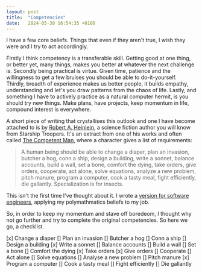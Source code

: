 ```yaml
---
layout: post
title:  "Competencies"
date:   2024-05-30 16:54:35 +0100
---
```

I have a few core beliefs. Things that even if they aren't true, I wish they were and I try to act accordingly. 

Firstly I think competency is a transferable skill. Getting good at one thing, or better yet, many things, makes you better at whatever the next challenge is. Secondly being practical is virtue. Given time, patience and the willingness to get a few bruises you should be able to do-it-yourself. Thirdly, breadth of experience makes us better people, it builds empathy, understanding and let's you draw patterns from the chaos of life. Lastly, and something I have to actively practice as a natural computer hermit, is you should try new things. Make plans, have projects, keep momentum in life, compound interest is everywhere.

A short piece of writing that crystallises this outlook and one I have become attached to is by [Robert A. Heinlein](https://en.wikipedia.org/wiki/Robert_A._Heinlein), a science fiction author you will know from Starship Troopers. It's an extract from one of his works and often called [The Competent Man](https://en.wikipedia.org/wiki/Robert_A._Heinlein#The_Competent_Man), where a character gives a list of requirements:

> A human being should be able to change a diaper, plan an invasion, butcher a hog, conn a ship, design a building, write a sonnet, balance accounts, build a wall, set a bone, comfort the dying, take orders, give orders, cooperate, act alone, solve equations, analyze a new problem, pitch manure, program a computer, cook a tasty meal, fight efficiently, die gallantly. Specialization is for insects.

This isn't the first time I've thought about it. I wrote a [version for software engineers](https://medium.com/@jonfinerty/the-competent-developer-a03e23a9cfc8), applying my polymathmatics beliefs to my job.

So, in order to keep my momentum and stave off boredeom, I thought why not go further and try to complete the original competencies. So here we go, a checklist.

[x] Change a diaper
[] Plan an invasion
[] Butcher a hog
[] Conn a ship
[] Design a building
[x] Write a sonnet
[] Balance accounts
[] Build a wall
[] Set a bone
[] Comfort the dying
[x] Take orders
[x] Give orders
[] Cooperate
[] Act alone
[] Solve equations
[] Analyse a new problem
[] Pitch manure
[x] Program a computer
[] Cook a tasty meal
[] Fight efficiently
[] Die gallantly